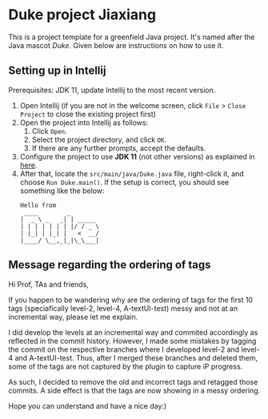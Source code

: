 # Duke project Jiaxiang

This is a project template for a greenfield Java project. It's named after the Java mascot _Duke_. Given below are instructions on how to use it.

## Setting up in Intellij

Prerequisites: JDK 11, update Intellij to the most recent version.

1. Open Intellij (if you are not in the welcome screen, click `File` > `Close Project` to close the existing project first)
1. Open the project into Intellij as follows:
   1. Click `Open`.
   1. Select the project directory, and click `OK`.
   1. If there are any further prompts, accept the defaults.
1. Configure the project to use **JDK 11** (not other versions) as explained in [here](https://www.jetbrains.com/help/idea/sdk.html#set-up-jdk).
1. After that, locate the `src/main/java/Duke.java` file, right-click it, and choose `Run Duke.main()`. If the setup is correct, you should see something like the below:
   ```
   Hello from
    ____        _        
   |  _ \ _   _| | _____ 
   | | | | | | | |/ / _ \
   | |_| | |_| |   <  __/
   |____/ \__,_|_|\_\___|
   ```
   
## Message regarding the ordering of tags

Hi Prof, TAs and friends,

If you happen to be wandering why are the ordering of tags for the first 10 tags (speciafically level-2, level-4, A-textUI-test) messy and not at an incremental way, please let me explain.

I did develop the levels at an incremental way and commited accordingly as reflected in the commit history. However, I made some mistakes by tagging the commit on the respective branches where I developed level-2 and level-4 and A-textUI-test. Thus, after I merged these branches and deleted them, some of the tags are not captured by the plugin to capture iP progress.

As such, I decided to remove the old and incorrect tags and retagged those commits. A side effect is that the tags are now showing in a messy ordering.

Hope you can understand and have a nice day:)

